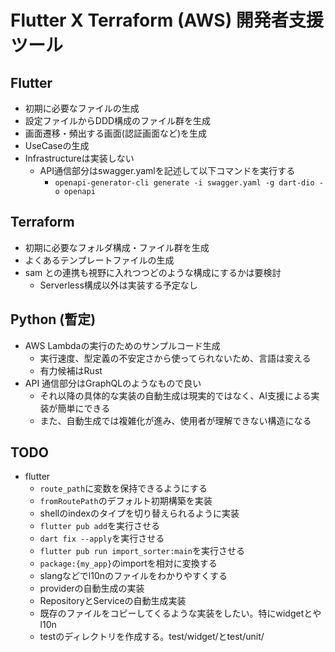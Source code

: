 # Flutter X Terraform (AWS) 開発者支援ツール

## Flutter

- 初期に必要なファイルの生成
- 設定ファイルからDDD構成のファイル群を生成
- 画面遷移・頻出する画面(認証画面など)を生成
- UseCaseの生成
- Infrastructureは実装しない
    - API通信部分はswagger.yamlを記述して以下コマンドを実行する
        - `openapi-generator-cli generate -i swagger.yaml -g dart-dio -o openapi`

## Terraform

- 初期に必要なフォルダ構成・ファイル群を生成
- よくあるテンプレートファイルの生成
- sam との連携も視野に入れつつどのような構成にするかは要検討
    - Serverless構成以外は実装する予定なし

## Python (暫定)

- AWS Lambdaの実行のためのサンプルコード生成
    - 実行速度、型定義の不安定さから使ってられないため、言語は変える
    - 有力候補はRust
- API 通信部分はGraphQLのようなもので良い
    - それ以降の具体的な実装の自動生成は現実的ではなく、AI支援による実装が簡単にできる
    - また、自動生成では複雑化が進み、使用者が理解できない構造になる


## TODO

- flutter
    - `route_path`に変数を保持できるようにする
    - `fromRoutePath`のデフォルト初期構築を実装
    - shellのindexのタイプを切り替えられるように実装
    - `flutter pub add`を実行させる
    - `dart fix --apply`を実行させる
    - `flutter pub run import_sorter:main`を実行させる
    - `package:{my_app}`のimportを相対に変換する
    - slangなどでl10nのファイルをわかりやすくする
    - providerの自動生成の実装
    - RepositoryとServiceの自動生成実装
    - 既存のファイルをコピーしてくるような実装をしたい。特にwidgetとやl10n
    - testのディレクトリを作成する。test/widget/とtest/unit/
